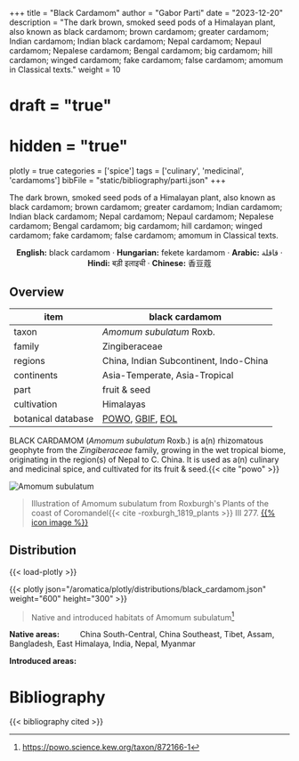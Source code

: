 +++
title = "Black Cardamom"
author = "Gabor Parti"
date = "2023-12-20"
description = "The dark brown, smoked seed pods of a Himalayan plant, also known as black cardamom; brown cardamom; greater cardamom; Indian cardamom; Indian black cardamom; Nepal cardamom; Nepaul cardamom; Nepalese cardamom; Bengal cardamom; big cardamom; hill cardamon; winged cardamom; fake cardamom; false cardamom; amomum in Classical texts."
weight = 10
# draft = "true"
# hidden = "true"
plotly = true
categories = ['spice']
tags = ['culinary', 'medicinal', 'cardamoms']
bibFile = "static/bibliography/parti.json"
+++

The dark brown, smoked seed pods of a Himalayan plant, also known as black cardamom; brown cardamom; greater cardamom; Indian cardamom; Indian black cardamom; Nepal cardamom; Nepaul cardamom; Nepalese cardamom; Bengal cardamom; big cardamom; hill cardamon; winged cardamom; fake cardamom; false cardamom; amomum in Classical texts.

[<i class="fab fa-wikipedia-w"></i>](https://en.wikipedia.org/wiki/Black_cardamom)

<center>

**English:** black cardamom · **Hungarian:** fekete kardamom · **Arabic:** <span class="arabic-text" dir="rtl">قاقلة</span> · **Hindi:** <span class="devanagari-text">बड़ी इलाइची</span> · **Chinese:** <span class="traditional-chinese-text">香豆蔻</span>

</center>

## Overview

|       item       |                                                             black cardamom                                                            |
|------------------|---------------------------------------------------------------------------------------------------------------------------------------|
|       taxon      |                                                        *Amomum subulatum* Roxb.                                                       |
|      family      |                                                             Zingiberaceae                                                             |
|      regions     |                                                 China, Indian Subcontinent, Indo-China                                                |
|    continents    |                                                     Asia-Temperate, Asia-Tropical                                                     |
|       part       |                                                              fruit & seed                                                             |
|    cultivation   |                                                               Himalayas                                                               |
|botanical database|[POWO](https://powo.science.kew.org/taxon/872166-1), [GBIF](https://www.gbif.org/species/5301632), [EOL](https://eol.org/pages/1126561)|

BLACK CARDAMOM (*Amomum subulatum* Roxb.) is a(n) rhizomatous geophyte from the *Zingiberaceae* family, growing in the wet tropical biome, originating in the region(s) of Nepal to C. China. It is used as a(n) culinary and medicinal spice, and cultivated for its fruit & seed.{{< cite "powo" >}}

![Amomum subulatum](/images/illustrations/black_cardamom.png?width=40rem "Illustration of Amomum subulatum from Roxburgh's Plants of the coast of Coromandel")

>Illustration of Amomum subulatum from Roxburgh's Plants of the coast of Coromandel{{< cite -roxburgh_1819_plants >}} III 277. [{{% icon image %}}](https://www.biodiversitylibrary.org/item/9713#page/126/mode/1up)

## Distribution

{{< load-plotly >}}

{{< plotly json="/aromatica/plotly/distributions/black_cardamom.json" weight="600" height="300" >}}

>Native and introduced habitats of Amomum subulatum[^powo]

[^powo]: https://powo.science.kew.org/taxon/872166-1

<p style="text-align:left;">

**Native areas:** &ensp; &ensp; &ensp; China South-Central, China Southeast, Tibet, Assam, Bangladesh, East Himalaya, India, Nepal, Myanmar

**Introduced areas:** 

</p>



# Bibliography

{{< bibliography cited >}}

